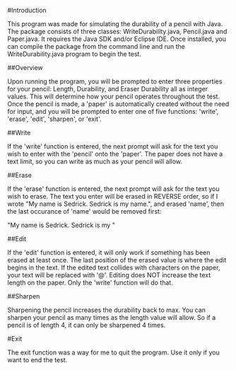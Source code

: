 #Introduction

This program was made for simulating the durability of a pencil with Java. The package consists of three classes: WriteDurability.java, Pencil.java and Paper.java. It requires the Java SDK and/or Eclipse IDE. Once installed, you can compile the package from the command line and run the WriteDurability.java program to begin the test.

##Overview

Upon running the program, you will be prompted to enter three properties for your pencil: Length, Durability, and Eraser Durability all as integer values. This will determine how your pencil operates throughout the test. Once the pencil is made, a 'paper' is automatically created without the need for input, and you will be prompted to enter one of five functions: 'write', 'erase', 'edit', 'sharpen', or 'exit'.


##Write 

If the 'write' function is entered, the next prompt will ask for the text you wish to enter with the 'pencil' onto the 'paper'. The paper does not have a text limit, so you can write as much as your pencil will allow.

##Erase

If the 'erase' function is entered, the next prompt will ask for the text you wish to erase. The text you enter will be erased in REVERSE order, so if I wrote "My name is Sedrick. Sedrick is my name.", and erased 'name', then the last occurance of 'name' would be removed first:

"My name is Sedrick. Sedrick is my     "


##Edit

If the 'edit' function is entered, it will only work if something has been erased at least once. The last position of the erased value is where the edit begins in the text. If the edited text collides with characters on the paper, your text will be replaced with '@'. Editing does NOT increase the text length on the paper. Only the 'write' function will do that.

##Sharpen

Sharpening the pencil increases the durability back to max. You can sharpen your pencil as many times as the length value will allow. So if a pencil is of length 4, it can only be sharpened 4 times.

#Exit

The exit function was a way for me to quit the program. Use it only if you want to end the test.
